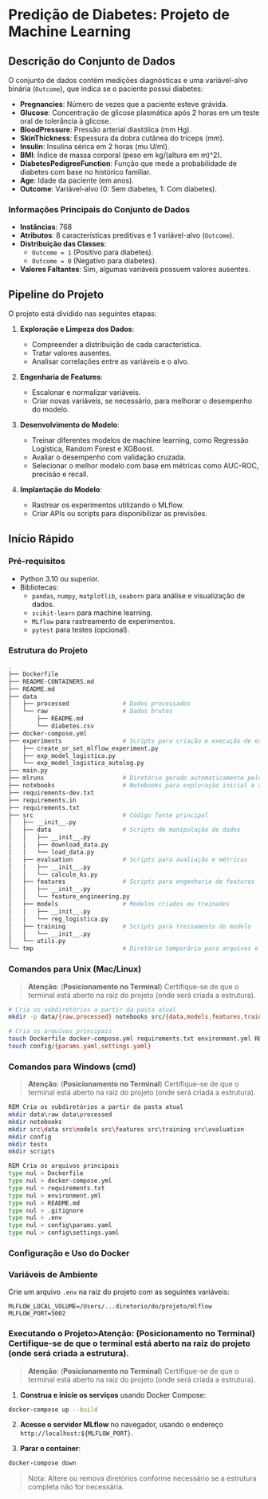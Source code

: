 # Predição de Diabetes: Projeto de Machine Learning

## Descrição do Conjunto de Dados

O conjunto de dados contém medições diagnósticas e uma variável-alvo binária (`Outcome`), que indica se o paciente possui diabetes:

- **Pregnancies**: Número de vezes que a paciente esteve grávida.
- **Glucose**: Concentração de glicose plasmática após 2 horas em um teste oral de tolerância à glicose.
- **BloodPressure**: Pressão arterial diastólica (mm Hg).
- **SkinThickness**: Espessura da dobra cutânea do tríceps (mm).
- **Insulin**: Insulina sérica em 2 horas (mu U/ml).
- **BMI**: Índice de massa corporal (peso em kg/(altura em m)^2).
- **DiabetesPedigreeFunction**: Função que mede a probabilidade de diabetes com base no histórico familiar.
- **Age**: Idade da paciente (em anos).
- **Outcome**: Variável-alvo (0: Sem diabetes, 1: Com diabetes).

### Informações Principais do Conjunto de Dados

- **Instâncias**: 768
- **Atributos**: 8 características preditivas e 1 variável-alvo (`Outcome`).
- **Distribuição das Classes**:
  - `Outcome = 1` (Positivo para diabetes).
  - `Outcome = 0` (Negativo para diabetes).
- **Valores Faltantes**: Sim, algumas variáveis possuem valores ausentes.

## Pipeline do Projeto

O projeto está dividido nas seguintes etapas:

1. **Exploração e Limpeza dos Dados**:
   - Compreender a distribuição de cada característica.
   - Tratar valores ausentes.
   - Analisar correlações entre as variáveis e o alvo.

2. **Engenharia de Features**:
   - Escalonar e normalizar variáveis.
   - Criar novas variáveis, se necessário, para melhorar o desempenho do modelo.

3. **Desenvolvimento do Modelo**:
   - Treinar diferentes modelos de machine learning, como Regressão Logística, Random Forest e XGBoost.
   - Avaliar o desempenho com validação cruzada.
   - Selecionar o melhor modelo com base em métricas como AUC-ROC, precisão e recall.

4. **Implantação do Modelo**:
   - Rastrear os experimentos utilizando o MLflow.
   - Criar APIs ou scripts para disponibilizar as previsões.

## Início Rápido

### Pré-requisitos

- Python 3.10 ou superior.
- Bibliotecas:
  - `pandas`, `numpy`, `matplotlib`, `seaborn` para análise e visualização de dados.
  - `scikit-learn` para machine learning.
  - `MLflow` para rastreamento de experimentos.
  - `pytest` para testes (opcional).

### Estrutura do Projeto

```bash
.
├── Dockerfile
├── README-CONTAINERS.md
├── README.md
├── data
│   ├── processed               # Dados processados
│   └── raw                     # Dados brutos
│       ├── README.md
│       └── diabetes.csv
├── docker-compose.yml
├── experiments                 # Scripts para criação e execução de experimentos
│   ├── create_or_set_mlflow_experiment.py
│   ├── exp_model_logistica.py
│   └── exp_model_logistica_autolog.py
├── main.py
├── mlruns                      # Diretório gerado automaticamente pelo MLflow para armazenar logs e metadados dos experimentos
├── notebooks                   # Notebooks para exploração inicial e análise
├── requirements-dev.txt
├── requirements.in
├── requirements.txt
├── src                         # Código fonte principal
│   ├── __init__.py
│   ├── data                    # Scripts de manipulação de dados
│   │   ├── __init__.py
│   │   ├── download_data.py
│   │   └── load_data.py
│   ├── evaluation              # Scripts para avaliação e métricas
│   │   ├── __init__.py
│   │   └── calcule_ks.py
│   ├── features                # Scripts para engenharia de features
│   │   ├── __init__.py
│   │   └── feature_engineering.py
│   ├── models                  # Modelos criados ou treinados
│   │   ├── __init__.py
│   │   └── reg_logistica.py
│   ├── training                # Scripts para treinamento do modelo
│   │   └── __init__.py
│   └── utils.py
└── tmp                         # Diretório temporário para arquivos e logs intermediários
```



### Comandos para Unix (Mac/Linux)
>**Atenção**: (**Posicionamento no Terminal**) Certifique-se de que o terminal está aberto na raiz do projeto (onde será criada a estrutura).


```bash
# Cria os subdiretórios a partir da pasta atual
mkdir -p data/{raw,processed} notebooks src/{data,models,features,training,evaluation} config tests scripts

# Cria os arquivos principais
touch Dockerfile docker-compose.yml requirements.txt environment.yml README.md .gitignore .env
touch config/{params.yaml,settings.yaml}
```

### Comandos para Windows (cmd)
>**Atenção**: (**Posicionamento no Terminal**) Certifique-se de que o terminal está aberto na raiz do projeto (onde será criada a estrutura).


```bash
REM Cria os subdiretórios a partir da pasta atual
mkdir data\raw data\processed
mkdir notebooks
mkdir src\data src\models src\features src\training src\evaluation
mkdir config
mkdir tests
mkdir scripts

REM Cria os arquivos principais
type nul > Dockerfile
type nul > docker-compose.yml
type nul > requirements.txt
type nul > environment.yml
type nul > README.md
type nul > .gitignore
type nul > .env
type nul > config\params.yaml
type nul > config\settings.yaml
```


### Configuração e Uso do Docker


### Variáveis de Ambiente

Crie um arquivo `.env` na raiz do projeto com as seguintes variáveis:

```plaintext
MLFLOW_LOCAL_VOLUME=/Users/...diretorio/do/projeto/mlflow
MLFLOW_PORT=5002
```



### Executando o Projeto>**Atenção**: (**Posicionamento no Terminal**) Certifique-se de que o terminal está aberto na raiz do projeto (onde será criada a estrutura).

>**Atenção**: (**Posicionamento no Terminal**) Certifique-se de que o terminal está aberto na raiz do projeto (onde será criada a estrutura).



1. **Construa e inicie os serviços** usando Docker Compose:

```bash
docker-compose up --build
```

2. **Acesse o servidor MLflow** no navegador, usando o endereço `http://localhost:${MLFLOW_PORT}`.

3. **Parar o container**:

```bash
docker-compose down
```

>Nota: Altere ou remova diretórios conforme necessário se a estrutura completa não for necessária.

